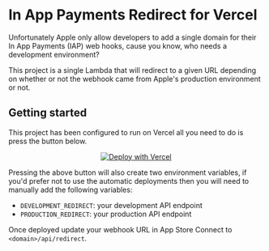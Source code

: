# In App Payments Redirect for Vercel

Unfortunately Apple only allow developers to add a single domain for their In App Payments (IAP) web hooks, cause you know, who needs a development environment?

This project is a single Lambda that will redirect to a given URL depending on whether or not the webhook came from Apple's production environment or not.

## Getting started

This project has been configured to run on Vercel all you need to do is press the button below.

<div style="text-align: center">

[![Deploy with Vercel](https://vercel.com/button)](https://vercel.com/new/git/external?repository-url=https%3A%2F%2Fgithub.com%2FFabFit%2Fvercel-iap-redirect&env=PRODUCTION_REDIRECT,DEVELOPMENT_REDIRECT)

</div>

Pressing the above button will also create two environment variables, if you'd prefer not to use the automatic deployments then you will need to manually add the following variables:

- `DEVELOPMENT_REDIRECT`: your development API endpoint
- `PRODUCTION_REDIRECT`: your production API endpoint

Once deployed update your webhook URL in App Store Connect to `<domain>/api/redirect`.
